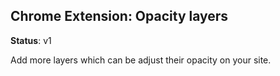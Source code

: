 ## Chrome Extension: Opacity layers

**Status**: v1

Add more layers which can be adjust their opacity on your site.

